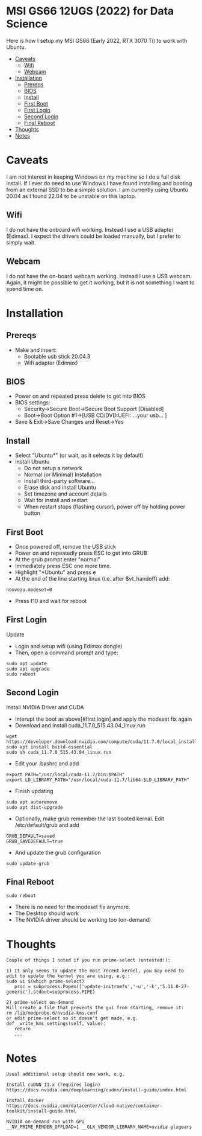 # MSI GS66 12UGS (2022) for Data Science

Here is how I setup my MSI GS66 (Early 2022, RTX 3070 Ti) to work with Ubuntu.

- [Caveats](#caveats)
   - [Wifi](#wifi)
   - [Webcam](#webcam)
- [Installation](#installation)
   - [Prereqs](#prereqs)
   - [BIOS](#bios)
   - [Install](#install)
   - [First Boot](#first-boot)
   - [First Login](#first-login)
   - [Second Login](#second-login)
   - [Final Reboot](#final-reboot)
- [Thoughts](#thoughts)
- [Notes](#notes)
 
# Caveats
I am not interest in keeping Windows on my machine so I do a full disk install. If I ever do need to use Windows I have found installing and booting from an external SSD to be a simple solution. I am currently using Ubuntu 20.04 as I found 22.04 to be unstable on this laptop.
## Wifi
I do not have the onboard wifi working. Instead I use a USB adapter (Edimax). I expect the drivers could be loaded manually, but I prefer to simply wait.
## Webcam
I do not have the on-board webcam working. Instead I use a USB webcam. Again, it might be possible to get it working, but it is not something I want to spend time on.

# Installation
## Prereqs
   - Make and insert:
      - Bootable usb stick 20.04.3
      - Wifi adapter (Edimax)
## BIOS
   - Power on and repeated press delete to get into BIOS
   - BIOS settings:
      - Security->Secure Boot->Secure Boot Support [Disabled]
      - Boot->Boot Option #1->[USB CD/DVD:UEFI: ...your usb... ]
   - Save & Exit->Save Changes and Reset->Yes
## Install
   - Select "Ubuntu*" (or wait, as it selects it by default)
   - Install Ubuntu
      - Do not setup a network
      - Normal (or Minimal) Installation
      - Install third-party software...
      - Erase disk and install Ubuntu
      - Set timezone and account details
      - Wait for install and restart
      - When restart stops (flashing cursor), power off by holding power button
## First Boot
   - Once powered off, remove the USB stick
   - Power on and repeatedly press ESC to get into GRUB
   - At the grub prompt enter "normal"
   - Immediately press ESC one more time.
   - Highlight "*Ubuntu" and press e
   - At the end of the line starting linux (i.e. after $vt_handoff) add:
```
nouveau.modeset=0
```
   - Press f10 and wait for reboot
## First Login
Update
   - Login and setup wifi (using Edimax dongle)
   - Then, open a command prompt and type:
```
sudo apt update
sudo apt upgrade
sudo reboot
```
## Second Login
Install NVIDIA Driver and CUDA
   - Interupt the boot as above[#first login] and apply the modeset fix again
   - Download and install cuda_11.7.0_515.43.04_linux.run
```
wget https://developer.download.nvidia.com/compute/cuda/11.7.0/local_installers/cuda_11.7.0_515.43.04_linux.run
sudo apt install build-essential
sudo sh cuda_11.7.0_515.43.04_linux.run
```
   - Edit your .bashrc and add
```
export PATH="/usr/local/cuda-11.7/bin:$PATH"
export LD_LIBRARY_PATH="/usr/local/cuda-11.7/lib64:$LD_LIBRARY_PATH"
```
   - Finish updating
```
sudo apt autoremove
sudo apt dist-upgrade
```
   - Optionally, make grub remember the last booted kernal. Edit /etc/default/grub and add
```
GRUB_DEFAULT=saved
GRUB_SAVEDEFAULT=true
```
   - And update the grub configuration
```
sudo update-grub
```
## Final Reboot
```
sudo reboot
```
- There is no need for the modeset fix anymore.
- The Desktop should work
- The NVIDIA driver should be working too (on-demand)

# Thoughts
```
Couple of things I noted if you run prime-select (untested!):

1) It only seems to update the most recent kernel, you may need to edit to update the kernel you are using, e.g.:
sudo vi $(which prime-select)
   proc = subprocess.Popen(['update-initramfs','-u','-k','5.11.0-27-generic'],stdout=subprocess.PIPE)

2) prime-select on-demand
Will create a file that prevents the gui from starting, remove it:
rm /lib/modprobe.d/nvidia-kms.conf
or edit prime-select so it doesn't get made, e.g.
def _write_kms_settings(self, value):
   return
   ...
```
# Notes
```
Usual additional setup should now work, e.g.

Install cuDNN 11.x (requires login)
https://docs.nvidia.com/deeplearning/cudnn/install-guide/index.html

Install docker
https://docs.nvidia.com/datacenter/cloud-native/container-toolkit/install-guide.html

NVIDIA on-demand run with GPU 
__NV_PRIME_RENDER_OFFLOAD=1 __GLX_VENDOR_LIBRARY_NAME=nvidia glxgears
```
